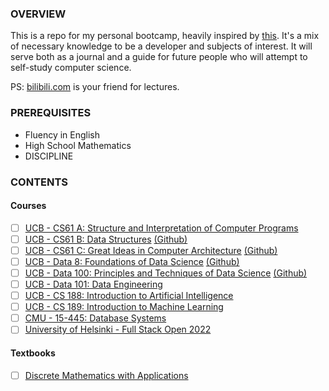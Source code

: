 ### OVERVIEW

This is a repo for my personal bootcamp, heavily inspired by [this](https://www.reddit.com/r/learnprogramming/comments/ortnef/a_super_harsh_guide_to_learning_computer_science/). It's a mix of necessary knowledge to be a developer and subjects of interest. It will serve both as a journal and a guide for future people who will attempt to self-study computer science.

PS: [bilibili.com](https://www.bilibili.com/) is your friend for lectures.

### PREREQUISITES

- Fluency in English
- High School Mathematics
- DISCIPLINE

### CONTENTS

#### Courses
- [ ] [UCB - CS61 A: Structure and Interpretation of Computer Programs](https://inst.eecs.berkeley.edu/~cs61a/sp21/)
- [ ] [UCB - CS61 B: Data Structures](https://sp21.datastructur.es/) [(Github)](https://github.com/orgs/Berkeley-CS61B/repositories)
- [ ] [UCB - CS61 C: Great Ideas in Computer Architecture](https://cs61c.org/sp22/) [(Github)](https://github.com/orgs/61c-teach/repositories)
- [ ] [UCB - Data 8: Foundations of Data Science](http://data8.org/fa21/) [(Github)](https://github.com/orgs/data-8/repositories)
- [ ] [UCB - Data 100: Principles and Techniques of Data Science](https://ds100.org/sp22/) [(Github)](https://github.com/orgs/DS-100/repositories)
- [ ] [UCB - Data 101: Data Engineering](https://data101.org/)
- [ ] [UCB - CS 188: Introduction to Artificial Intelligence](https://inst.eecs.berkeley.edu/~cs188/fa21/)
- [ ] [UCB - CS 189: Introduction to Machine Learning](https://people.eecs.berkeley.edu/~jrs/189/)
- [ ] [CMU - 15-445: Database Systems](https://15445.courses.cs.cmu.edu/fall2022/)
- [ ] [University of Helsinki - Full Stack Open 2022](https://fullstackopen.com/en/)

#### Textbooks
- [ ] [Discrete Mathematics with Applications](https://www.amazon.com/Discrete-Mathematics-Applications-Susanna-Epp-dp-1337694193/dp/1337694193/ref=dp_ob_image_bk)
